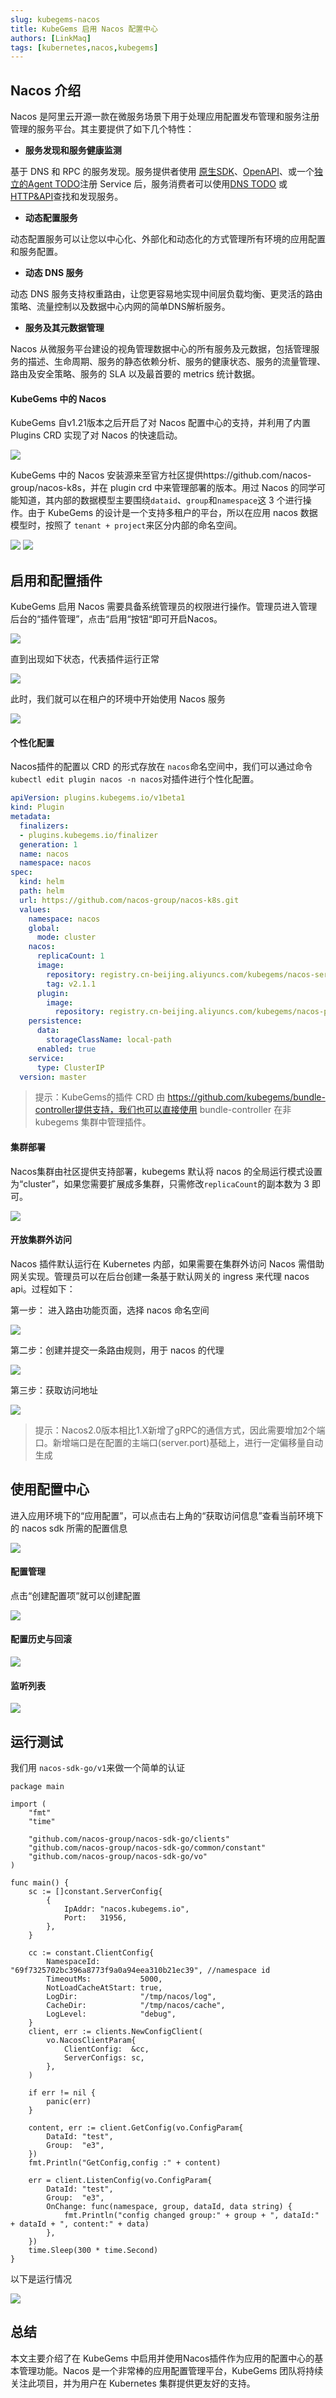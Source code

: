 ```yaml
---
slug: kubegems-nacos
title: KubeGems 启用 Nacos 配置中心
authors: [LinkMaq]
tags: [kubernetes,nacos,kubegems]
---
```


## Nacos 介绍

Nacos 是阿里云开源一款在微服务场景下用于处理应用配置发布管理和服务注册管理的服务平台。其主要提供了如下几个特性：

- **服务发现和服务健康监测**

基于 DNS 和 RPC 的服务发现。服务提供者使用 [原生SDK](https://nacos.io/zh-cn/docs/sdk.html)、[OpenAPI](https://nacos.io/zh-cn/docs/open-api.html)、或一个[独立的Agent TODO](https://nacos.io/zh-cn/docs/other-language.html)注册 Service 后，服务消费者可以使用[DNS TODO](https://nacos.io/zh-cn/docs/xx) 或[HTTP&API](https://nacos.io/zh-cn/docs/open-api.html)查找和发现服务。

- **动态配置服务**

动态配置服务可以让您以中心化、外部化和动态化的方式管理所有环境的应用配置和服务配置。

- **动态 DNS 服务**

动态 DNS 服务支持权重路由，让您更容易地实现中间层负载均衡、更灵活的路由策略、流量控制以及数据中心内网的简单DNS解析服务。

- **服务及其元数据管理**

Nacos 从微服务平台建设的视角管理数据中心的所有服务及元数据，包括管理服务的描述、生命周期、服务的静态依赖分析、服务的健康状态、服务的流量管理、路由及安全策略、服务的 SLA 以及最首要的 metrics 统计数据。

#### KubeGems 中的 Nacos

KubeGems 自v1.21版本之后开启了对 Nacos 配置中心的支持，并利用了内置 Plugins CRD 实现了对 Nacos 的快速启动。

![](https://img-blog.csdnimg.cn/img_convert/6a57af0e23c16e58a78472ae29f4bbf7.png)

KubeGems 中的 Nacos 安装源来至官方社区提供https://github.com/nacos-group/nacos-k8s，并在 plugin crd 中来管理部署的版本。用过 Nacos 的同学可能知道，其内部的数据模型主要围绕`dataid`、`group`和`namespace`这 3 个进行操作。由于 KubeGems 的设计是一个支持多租户的平台，所以在应用 nacos 数据模型时，按照了 `tenant + project`来区分内部的命名空间。

![](https://img-blog.csdnimg.cn/img_convert/bb863509816423e613ed977995dd4e2b.png)
![](https://img-blog.csdnimg.cn/img_convert/c9f4f887d094f244dd24262e3f073b01.png)

##  启用和配置插件

KubeGems 启用 Nacos 需要具备系统管理员的权限进行操作。管理员进入管理后台的“插件管理”，点击“启用“按钮“即可开启Nacos。

![](https://img-blog.csdnimg.cn/img_convert/47c194e765849b11c82c0dd020d0a54a.png)

直到出现如下状态，代表插件运行正常

![](https://img-blog.csdnimg.cn/img_convert/41020365de048594c7a8c977756d6ce4.png)

此时，我们就可以在租户的环境中开始使用 Nacos 服务

![](https://img-blog.csdnimg.cn/img_convert/7cd5bcbdd802a5e73f952461a28eff6b.png)

#### 个性化配置

Nacos插件的配置以 CRD 的形式存放在 `nacos`命名空间中，我们可以通过命令`kubectl edit plugin nacos -n nacos`对插件进行个性化配置。

```yaml
apiVersion: plugins.kubegems.io/v1beta1
kind: Plugin
metadata:
  finalizers:
  - plugins.kubegems.io/finalizer
  generation: 1
  name: nacos
  namespace: nacos
spec:
  kind: helm
  path: helm
  url: https://github.com/nacos-group/nacos-k8s.git
  values:
    namespace: nacos
    global:
      mode: cluster
    nacos:
      replicaCount: 1
      image:
        repository: registry.cn-beijing.aliyuncs.com/kubegems/nacos-server
        tag: v2.1.1
      plugin:
        image:
          repository: registry.cn-beijing.aliyuncs.com/kubegems/nacos-peer-finder-plugin
    persistence:
      data:
        storageClassName: local-path
      enabled: true
    service:
      type: ClusterIP
  version: master
```

> 提示：KubeGems的插件 CRD 由 https://github.com/kubegems/bundle-controller提供支持，我们也可以直接使用 bundle-controller 在非 kubegems 集群中管理插件。

#### 集群部署

Nacos集群由社区提供支持部署，kubegems 默认将 nacos 的全局运行模式设置为“cluster”，如果您需要扩展成多集群，只需修改`replicaCount`的副本数为 3 即可。

![](https://img-blog.csdnimg.cn/img_convert/a092ff1c77944d29af215bf903a6982c.png)

#### 开放集群外访问

Nacos 插件默认运行在 Kubernetes 内部，如果需要在集群外访问 Nacos 需借助网关实现。管理员可以在后台创建一条基于默认网关的 ingress 来代理 nacos api。过程如下：

第一步： 进入路由功能页面，选择 nacos 命名空间

![](https://img-blog.csdnimg.cn/img_convert/fa34c978d12936cc2a469cb566e2321b.png)

第二步：创建并提交一条路由规则，用于 nacos 的代理

![](https://img-blog.csdnimg.cn/img_convert/c7522700c7fe0f5b1f280248053a40df.png)

第三步：获取访问地址

![](https://img-blog.csdnimg.cn/img_convert/17b723e385f2876158498785b1c72809.png)

> 提示：Nacos2.0版本相比1.X新增了gRPC的通信方式，因此需要增加2个端口。新增端口是在配置的主端口(server.port)基础上，进行一定偏移量自动生成

## 使用配置中心

进入应用环境下的“应用配置”，可以点击右上角的“获取访问信息”查看当前环境下的 nacos sdk 所需的配置信息

![](https://img-blog.csdnimg.cn/img_convert/97b1cffe1e6100e3d93977b1d35fbf34.png)

#### 配置管理

点击“创建配置项”就可以创建配置

![](https://img-blog.csdnimg.cn/img_convert/4341eb874c2c223fef96e4ec9565b0a6.png)

#### 配置历史与回滚

![](https://img-blog.csdnimg.cn/img_convert/0a8b985cf5f1e096abba2065a6219d20.png)

#### 监听列表

![](https://img-blog.csdnimg.cn/img_convert/a9c008358d95739108e1ade1cf86322a.png)

## 运行测试

我们用 `nacos-sdk-go/v1`来做一个简单的认证

```golang
package main

import (
	"fmt"
	"time"

	"github.com/nacos-group/nacos-sdk-go/clients"
	"github.com/nacos-group/nacos-sdk-go/common/constant"
	"github.com/nacos-group/nacos-sdk-go/vo"
)

func main() {
	sc := []constant.ServerConfig{
		{
			IpAddr: "nacos.kubegems.io",
			Port:   31956,
		},
	}

	cc := constant.ClientConfig{
		NamespaceId:         "69f7325702bc396a8773f9a0a94eea310b21ec39", //namespace id
		TimeoutMs:           5000,
		NotLoadCacheAtStart: true,
		LogDir:              "/tmp/nacos/log",
		CacheDir:            "/tmp/nacos/cache",
		LogLevel:            "debug",
	}
	client, err := clients.NewConfigClient(
		vo.NacosClientParam{
			ClientConfig:  &cc,
			ServerConfigs: sc,
		},
	)

	if err != nil {
		panic(err)
	}

	content, err := client.GetConfig(vo.ConfigParam{
		DataId: "test",
		Group:  "e3",
	})
	fmt.Println("GetConfig,config :" + content)

	err = client.ListenConfig(vo.ConfigParam{
		DataId: "test",
		Group:  "e3",
		OnChange: func(namespace, group, dataId, data string) {
			fmt.Println("config changed group:" + group + ", dataId:" + dataId + ", content:" + data)
		},
	})
	time.Sleep(300 * time.Second)
}
```

以下是运行情况

![](https://img-blog.csdnimg.cn/img_convert/adf3c66aa6bf8bdd4a798686a091eb89.gif)

## 总结

本文主要介绍了在 KubeGems 中启用并使用Nacos插件作为应用的配置中心的基本管理功能。Nacos 是一个非常棒的应用配置管理平台，KubeGems 团队将持续关注此项目，并为用户在 Kubernetes 集群提供更友好的支持。
